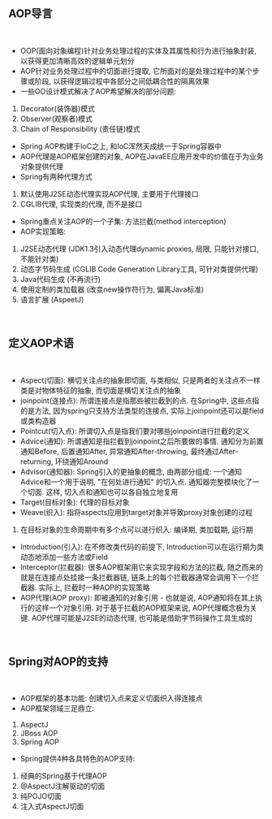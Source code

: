
## AOP导言

<br>

* OOP(面向对象编程)针对业务处理过程的实体及其属性和行为进行抽象封装, 以获得更加清晰高效的逻辑单元划分
* AOP针对业务处理过程中的切面进行提取, 它所面对的是处理过程中的某个步骤或阶段, 以获得逻辑过程中各部分之间低耦合性的隔离效果
* 一些OO设计模式解决了AOP希望解决的部分问题:
1) Decorator(装饰器)模式
2) Observer(观察者)模式
3) Chain of Responsibility (责任链)模式

* Spring AOP构建于IoC之上, 和IoC浑然天成统一于Spring容器中
* AOP代理是AOP框架创建的对象, AOP在JavaEE应用开发中的价值在于为业务对象提供代理
* Spring有两种代理方式
1) 默认使用J2SE动态代理实现AOP代理, 主要用于代理接口
2) CGLIB代理, 实现类的代理, 而不是接口
* Spring重点关注AOP的一个子集: 方法拦截(method interception)
* AOP实现策略:
1) J2SE动态代理 (JDK1.3引入动态代理dynamic proxies, 局限, 只能针对接口, 不能针对类)
2) 动态字节码生成 (CGLIB Code Generation Library工具, 可针对类提供代理)
3) Java代码生成 (不再流行)
4) 使用定制的类加载器 (改变new操作符行为, 偏离Java标准)
5) 语言扩展 (AspeetJ)

<br>

## 定义AOP术语

<br>

* Aspect(切面): 横切关注点的抽象即切面, 与类相似, 只是两者的关注点不一样 类是对物体特征的抽象, 而切面是横切关注点的抽象
* joinpoint(连接点): 所谓连接点是指那些被拦截到的点. 在Spring中, 这些点指的是方法, 因为spring只支持方法类型的连接点, 实际上joinpoint还可以是field或类构造器
* Pointcut(切入点): 所谓切入点是指我们要对哪些joinpoint进行拦截的定义
* Advice(通知): 所谓通知是指拦截到joinpoint之后所要做的事情. 通知分为前置通知Before, 后置通知After, 异常通知After-throwing, 最终通过After-returning, 环绕通知Around
* Advisor(通知器): Spring引入的更抽象的概念, 由两部分组成: 一个通知Advice和一个用于说明, "在何处进行通知" 的切入点. 通知器完整模块化了一个切面. 这样, 切入点和通知也可以各自独立地复用
* Target(目标对象): 代理的目标对象
* Weave(织入): 指将aspects应用到target对象并导致proxy对象创建的过程
1) 在目标对象的生命周期中有多个点可以进行织入: 编译期, 类加载期, 运行期
* Introduction(引入): 在不修改类代码的前提下, Introduction可以在运行期为类动态地添加一些方法或Field
* Interceptor(拦截器): 很多AOP框架用它来实现字段和方法的拦截, 随之而来的就是在连接点处挂接一条拦截器链, 链条上的每个拦截器通常会调用下一个拦截器. 实际上, 拦截时一种AOP的实现策略
* AOP代理(AOP proxy): 即被通知的对象引用 - 也就是说, AOP通知将在其上执行的这样一个对象引用. 对于基于拦截的AOP框架来说, AOP代理概念极为关键. AOP代理可能是J2SE的动态代理, 也可能是借助字节码操作工具生成的

<br>

## Spring对AOP的支持

<br>

* AOP框架的基本功能: 创建切入点来定义切面织入得连接点
* AOP框架领域三足鼎立:
1) AspectJ
2) JBoss AOP
3) Spring AOP

* Spring提供4种各具特色的AOP支持:
1) 经典的Spring基于代理AOP
2) @AspectJ注解驱动的切面
3) 纯POJO切面
4) 注入式AspectJ切面


